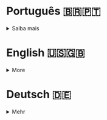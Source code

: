 # Português 🇧🇷🇵🇹

<details>
  <summary>
    Saiba mais
  </summary>
  
  # Libft
Projeto da [42](https://www.42lisboa.com) - Rank 2 - FDF

<details>
  <summary><strong>🏆 Meu desempenho</strong></summary><br />

  <img src="project-infos/desempenho.png"/>
</details>

## 📌 Habilidades

> Habilidades desenvolvidas:

- Utilização de ponteiros
- Noções de endereço de memória
- Noções de alocação e dealocação de memória
- Entendimento de lista encadeadas
- Entendimento sobre tipos
- Entendimento sobre struct
- Entendimento de árvores binárias
- Projecção isométrica
- Transformação de coordenadas
- Rotação de coordenadas
- Translação de coordenadas
- Escala de coordenadas


## ‍💻 Softwares necessários

- C compiler (clang)
- GNU make
- mlx (Minilibx/42[Library])

## ⬇️ Compilando arquivos

```bash
	make #Compila o executável 'fdf'.
	make all #Faz exatamente a mesma coisa que apenas 'make'.
	make fdf #Faz exatamente a mesma coisa que apenas 'make'.
	#PS: Todos os comandos listados acima criam a biblioteca, além de compilar as funções.
```

## ⚡ Testando o projeto

```
	Para testar este projeto é necessário um arquivo de texto, na raiz deste projeto exite um diretório chamado 'test_maps', onde existem alguns arquivos de texto para testes.
	Basta executar o binário 'fdf' com o arquivo de texto como argumento.
	Exemplo: ./fdf test_maps/42.fdf
	PS: Este projeto foi desenvolvido para rodar em sistemas operacionais Linux.
```

## Time de desenvolvimento

> Projeto individual:

<table>
    <tr>
      <td>
        <img align="center" height="150px" width="150px" src="https://avatars.githubusercontent.com/u/67388710?v=4"/>
        <h4 align="center">Alê Rabelo</h4>
      </td>
    </tr>
  </table>

## 💬 Contatos

<div align="center" style="display: inline_block">
  <a href="https://www.linkedin.com/in/al%C3%AA-emmanuel-rabelo-guedes/" target="_blank">
    <img height="28rem" src="https://img.shields.io/badge/LinkedIn-0077B5?style=for-the-badge&logo=linkedin&logoColor=white">
  </a> 
   <a href="mailto:rabeloguedes@proton.me">
     <img src="https://img.shields.io/badge/ProtonMail-8B89CC?style=for-the-badge&logo=protonmail&logoColor=white" target="_blank">
  </a>
</div>

</details>

# English 🇺🇸🇬🇧

<details>
  <summary>
    More
  </summary>
  
  # Libft
Project from [42](https://www.42lisboa.com/) - Rank 2 - FDF

<details>
  <summary><strong>🏆 My accomplishment</strong></summary><br />

  <img src="project-infos/desempenho.png"/>

</details>

## 📌 Skills

> Practiced skills:

- Usage of pointers
- Understanding of memory addresses
- Understanding of memory allocation and deallocation
- Understanding of linked lists
- Understanding of types
- Understanding of structs
- Understanding of binary trees
- Isometric projection
- Coordinate transformation
- Coordinate rotation
- Coordinate translation
- Coordinate scaling

## ‍💻 Required Softwares

- C compiler (clang)
- GNU make

## ⬇️ Compiling files

```bash
	make #Compile the executable 'fdf'.
	make all #Do exactly what the above command does.
	make fdf #Do exactly what the above command does.
	#PS: All the above commands, will create the library, not just compile the functions.
```

## ⚡ Testing the project

```
	To test this project, a text file is required. In the root of this project, there is a directory called 'test_maps', where there are some text files for testing.
	Just run the 'fdf' binary with the text file as an argument.
	Example: ./fdf test_maps/42.fdf
	PS: This project was developed to run on Linux operating systems.
```

## Squad

> Single person project:

<table>
    <tr>
      <td>
        <img align="center" height="150px" width="150px" src="https://avatars.githubusercontent.com/u/67388710?v=4"/>
        <h4 align="center">Alê Rabelo</h4>
      </td>
    </tr>
  </table>

## 💬 Contact

<div align="center" style="display: inline_block">
  <a href="https://www.linkedin.com/in/al%C3%AA-emmanuel-rabelo-guedes/" target="_blank">
    <img height="28rem" src="https://img.shields.io/badge/LinkedIn-0077B5?style=for-the-badge&logo=linkedin&logoColor=white">
  </a> 
   <a href="mailto:rabeloguedes@proton.me">
     <img src="https://img.shields.io/badge/ProtonMail-8B89CC?style=for-the-badge&logo=protonmail&logoColor=white" target="_blank">
  </a>
</div>

</details>

# Deutsch 🇩🇪

<details>
  <summary>
    Mehr
  </summary>
  
  # Libft
Projekt von [42](https://www.42lisboa.com/) - Rank 2 - FDF

<details>
  <summary><strong>🏆 Meine Leistung</strong></summary><br />

  <img src="project-infos/desempenho.png"/>
</details>

## 📌 Fähigkeiten

> Ausgeübte Fähigkeiten:

- Verwendung von Zeigern
- Verständnis von Speicheradressen
- Verständnis von Speicherzuweisung und -freigabe
- Verständnis von verketteten Listen
- Verständnis von Typen
- Verständnis von Strukturen
- Verständnis von Binärbäumen
- Isometrische Projektion
- Koordinatentransformation
- Koordinatenrotation
- Koordinatentranslation
- Koordinatenskalierung

## ‍💻 Benötigte Software

- C compiler (clang)
- GNU make

## ⬇️ Dateien zusammenstellen

```bash
	make #Kompilieren die fdf binäre Datei.
	make all #Machen Sie genau das aus, was der obige Befehl bewirkt.
	make fdf #Machen Sie genau das, was der obige Befehl bewirkt.
	#PS: Alle oben genannten Befehle erstellen die Bibliothek und kompilieren nicht nur die Funktionen.
```

## ⚡ Projekt Testing

```
	Zum Testen dieses Projekts wird eine Textdatei benötigt. Im Stammverzeichnis dieses Projekts gibt es ein Verzeichnis namens "test_maps", in dem einige Textdateien zum Testen vorhanden sind.
	Führen Sie einfach die Binärdatei "fdf" mit der Textdatei als Argument aus.
	Beispiel: ./fdf test_maps/42.fdf
	PS: Dieses Projekt wurde für Linux-Betriebssysteme entwickelt.
```

## Entwickungsteam

> Einzelperson Projekt:

  <table>
    <tr>
      <td>
        <img align="center" height="150px" width="150px" src="https://avatars.githubusercontent.com/u/67388710?v=4"/>
        <h4 align="center">Alê Rabelo</h4>
      </td>
  </table>

## 💬 Kontakt

<div align="center" style="display: inline_block">
  <a href="https://www.linkedin.com/in/al%C3%AA-emmanuel-rabelo-guedes/" target="_blank">
    <img height="28rem" src="https://img.shields.io/badge/LinkedIn-0077B5?style=for-the-badge&logo=linkedin&logoColor=white">
  </a> 
   <a href="mailto:rabeloguedes@proton.me">
     <img src="https://img.shields.io/badge/ProtonMail-8B89CC?style=for-the-badge&logo=protonmail&logoColor=white" target="_blank">
  </a>
</div>

</details>
